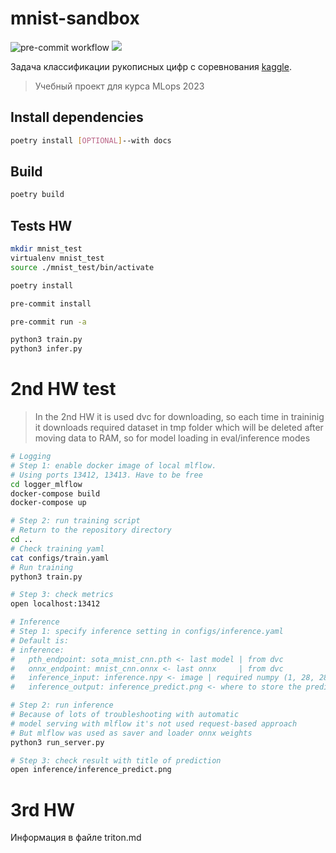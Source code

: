 # mnist-sandbox

![pre-commit workflow](https://github.com/rw404/MNIST_sandbox/actions/workflows/pre-commit.yml/badge.svg)
<a href="https://rw404.github.io/MNIST_sandbox/">
<img src="https://img.shields.io/badge/GitHub%20Pages-222222?style=for-the-badge&logo=GitHub%20Pages&logoColor=white" />
</a>

Задача классификации рукописных цифр с соревнования
[kaggle](https://www.kaggle.com/competitions/digit-recognizer).

> Учебный проект для курса MLops 2023

## Install dependencies

```bash
poetry install [OPTIONAL]--with docs
```

## Build

```bash
poetry build
```

## Tests HW

```bash
mkdir mnist_test
virtualenv mnist_test
source ./mnist_test/bin/activate

poetry install

pre-commit install

pre-commit run -a

python3 train.py
python3 infer.py
```

# 2nd HW test

> In the 2nd HW it is used dvc for downloading, so each time in traininig it
> downloads required dataset in tmp folder which will be deleted after moving
> data to RAM, so for model loading in eval/inference modes

```bash
# Logging
# Step 1: enable docker image of local mlflow.
# Using ports 13412, 13413. Have to be free
cd logger_mlflow
docker-compose build
docker-compose up

# Step 2: run training script
# Return to the repository directory
cd ..
# Check training yaml
cat configs/train.yaml
# Run training
python3 train.py

# Step 3: check metrics
open localhost:13412

# Inference
# Step 1: specify inference setting in configs/inference.yaml
# Default is:
# inference:
#   pth_endpoint: sota_mnist_cnn.pth <- last model | from dvc
#   onnx_endpoint: mnist_cnn.onnx <- last onnx     | from dvc
#   inference_input: inference.npy <- image | required numpy (1, 28, 28)
#   inference_output: inference_predict.png <- where to store the prediction

# Step 2: run inference
# Because of lots of troubleshooting with automatic
# model serving with mlflow it's not used request-based approach
# But mlflow was used as saver and loader onnx weights
python3 run_server.py

# Step 3: check result with title of prediction
open inference/inference_predict.png
```

# 3rd HW

Информация в файле triton.md
